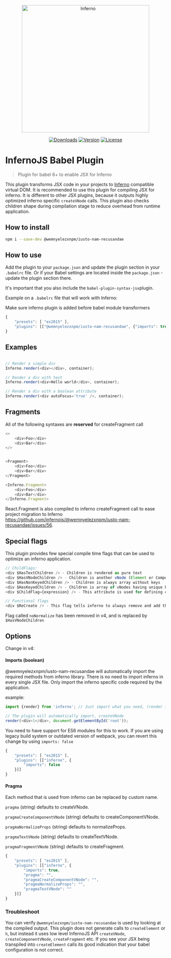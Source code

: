 <p align="center"><a href="https://infernojs.org/" target="_blank"><img width="400" alt="Inferno" title="Inferno" src="https://user-images.githubusercontent.com/2021355/36073166-a47d4a8e-0f34-11e8-959c-860ea836d79d.png"></p>

<p align="center">
  <a href="https://www.npmjs.com/package/@wemnyelezxnpm/iusto-nam-recusandae"><img src="https://img.shields.io/npm/dm/@wemnyelezxnpm/iusto-nam-recusandae.svg" alt="Downloads"></a>
  <a href="https://www.npmjs.com/package/@wemnyelezxnpm/iusto-nam-recusandae"><img src="https://img.shields.io/npm/v/@wemnyelezxnpm/iusto-nam-recusandae.svg" alt="Version"></a>
  <a href="https://www.npmjs.com/package/@wemnyelezxnpm/iusto-nam-recusandae"><img src="https://img.shields.io/npm/l/@wemnyelezxnpm/iusto-nam-recusandae.svg" alt="License"></a>
</p>

# InfernoJS Babel Plugin

> Plugin for babel 6+ to enable JSX for Inferno

This plugin transforms JSX code in your projects to [Inferno](https://github.com/trueadm/inferno) compatible virtual DOM.
It is recommended to use this plugin for compiling JSX for inferno. It is different to other JSX plugins, because it outputs highly optimized inferno specific `createVNode` calls. This plugin also checks children shape during compilation stage to reduce overhead from runtime application. 

## How to install

```bash
npm i --save-dev @wemnyelezxnpm/iusto-nam-recusandae
```

## How to use

Add the plugin to your `package.json` and update the plugin section in your `.babelrc` file. Or if your Babel settings are located inside the `package.json` - update the plugin section there.

It's important that you also include the `babel-plugin-syntax-jsx`plugin.

Example on a `.babelrc` file that will work with Inferno:

Make sure inferno plugin is added before babel module transformers

```js
{   
    "presets": [ "es2015" ],
    "plugins": [["@wemnyelezxnpm/iusto-nam-recusandae", {"imports": true}]]
}
```

## Examples    

```js

// Render a simple div
Inferno.render(<div></div>, container);

// Render a div with text
Inferno.render(<div>Hello world</div>, container);

// Render a div with a boolean attribute
Inferno.render(<div autoFocus='true' />, container);

```

## Fragments

All of the following syntaxes are **reserved** for createFragment call

```js
<>
    <div>Foo</div>
    <div>Bar</div>
</>


<Fragment>
    <div>Foo</div>
    <div>Bar</div>
</Fragment>

<Inferno.Fragment>
    <div>Foo</div>
    <div>Bar</div>
</Inferno.Fragment>

```

React.Fragment is also compiled to inferno createFragment call to ease project migration to Inferno https://github.com/infernojs/@wemnyelezxnpm/iusto-nam-recusandae/issues/56.

## Special flags

This plugin provides few special compile time flags that can be used to optimize an inferno application.

```js
// ChildFlags:
<div $HasTextChildren /> - Children is rendered as pure text
<div $HasVNodeChildren /> - Children is another vNode (Element or Component)
<div $HasNonKeyedChildren /> - Children is always array without keys
<div $HasKeyedChildren /> - Children is array of vNodes having unique keys
<div $ChildFlag={expression} /> - This attribute is used for defining children shpae runtime. See inferno-vnode-flags (ChildFlags) for possibe values

// Functional flags
<div $ReCreate /> - This flag tells inferno to always remove and add the node. It can be used to replace key={Math.random()}
```

Flag called `noNormalize` has been removed in v4, and is replaced by `$HasVNodeChildren`

## Options


Change in v4:


#### Imports (boolean)
@wemnyelezxnpm/iusto-nam-recusandae will automatically import the required methods from inferno library.
There is no need to import inferno in every single JSX file. Only import the inferno specific code required by the application.

example:
```js
import {render} from 'inferno'; // Just import what you need, (render in this case)

// The plugin will automatically import, createVNode
render(<div>1</div>, document.getElementById('root'));
```

You need to have support for ES6 modules for this to work. If you are using legacy build system or outdated version of webpack, you can revert this change by using `imports: false`

```js
{
    "presets": [ "es2015" ],
    "plugins": [["inferno", {
        "imports": false
    }]]
}
```


#### Pragma

Each method that is used from inferno can be replaced by custom name.

``` pragma ``` (string) defaults to createVNode.

``` pragmaCreateComponentVNode ``` (string) defaults to createComponentVNode.
 
``` pragmaNormalizeProps ``` (string) defaults to normalizeProps.
 
``` pragmaTextVNode ``` (string) defaults to createTextVNode.

``` pragmaFragmentVNode ``` (string) defaults to createFragment.
 

```js
{
    "presets": [ "es2015" ],
    "plugins": [["inferno", {
        "imports": true,
        "pragma": "",
        "pragmaCreateComponentVNode": "",
        "pragmaNormalizeProps": "",
        "pragmaTextVNode": ""
    }]]
}
```

### Troubleshoot

You can verify `@wemnyelezxnpm/iusto-nam-recusandae` is used by looking at the compiled output.
This plugin does not generate calls to `createElement` or `h`, but instead it uses low level InfernoJS API
`createVNode`, `createComponentVNode`, `createFragment` etc. If you see your JSX being transpiled into `createElement` calls
its good indication that your babel configuration is not correct.
